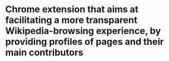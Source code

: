 # Chrome extension that aims at facilitating a more transparent Wikipedia-browsing experience, by providing profiles of pages and their main contributors